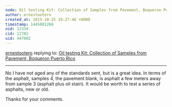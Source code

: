 ```yaml
---
node: Oil testing Kit: Collection of Samples from Pavement, Boqueron Puerto Rico
author: ernestootero
created_at: 2015-10-25 19:27:46 +0000
timestamp: 1445801266
nid: 12334
cid: 12782
uid: 447002
---
```




[ernestootero](../profile/ernestootero) replying to: [Oil testing Kit: Collection of Samples from Pavement, Boqueron Puerto Rico](../notes/ernestootero/10-25-2015/oil-testing-kit-collection-of-samples-from-pavement-boqueron-puerto-rico)

----
No I have not aged any of the standards sent, but is a great idea. In terms of the asphalt, samples 4, the pavement blank, is asphalt a few meters away from sample 3 (asphalt plus oil stain). It would be worth to test a series of asphalts, new or old.

Thanks  for your comments.
